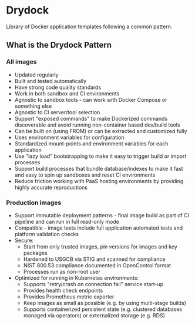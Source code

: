 # Drydock

Library of Docker application templates following a common pattern.

## What is the Drydock Pattern

### All images

* Updated regularly
* Built and tested automatically
* Have strong code quality standards
* Work in both sandbox and CI environments
* Agnostic to sandbox tools - can work with Docker Compose or something else
* Agnostic to CI server/tool selection
* Support "exposed commands" to make Dockerized commands discoverable and avoid running non-container based dev/build tools
* Can be built on (using FROM) or can be extracted and customized fully
* Uses environment variables for configuration
* Standardized mount-points and environment variables for each application
* Use "lazy load" bootstrapping to make it easy to trigger build or import processes
* Support build processes that bundle database/indexes to make it fast and easy to spin up sandboxes and reset CI environments
* Reduce friction working with PaaS hosting environments by providing highly accurate reproductions

### Production images

* Support immutable deployment patterns - final image build as part of CI pipeline and can run in full read-only mode
* Compatible - image tests include full application automated tests and platform validation checks
* Secure:
  * Start from only trusted images, pin versions for images and key packages
  * Hardened to USGCB via STIG and scanned for compliance
  * NIST 800.53 compliance documented in OpenControl format
  * Processes run as non-root user
* Optimized for running in Kubernetes environments:
  * Supports "retry/crash on connection fail" service start-up
  * Provides health check endpoints
  * Provides Prometheus metric exporter
  * Keep images as small as possible (e.g. by using multi-stage builds)
  * Supports containerized persistent state (e.g. clustered databases managed via operators) or externalized storage (e.g. RDS)